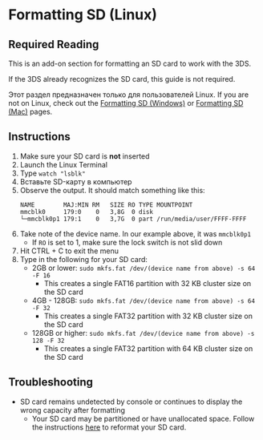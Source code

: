 # Formatting SD (Linux)

## Required Reading

This is an add-on section for formatting an SD card to work with the 3DS.

If the 3DS already recognizes the SD card, this guide is not required.

Этот раздел предназначен только для пользователей Linux. If you are not on Linux, check out the [Formatting SD (Windows)](formatting-sd-\(windows\)) or [Formatting SD (Mac)](formatting-sd-\(mac\)) pages.

## Instructions

1. Make sure your SD card is **not** inserted
2. Launch the Linux Terminal
3. Type `watch "lsblk"`
4. Вставьте SD-карту в компьютер
5. Observe the output. It should match something like this:
    ```
    NAME        MAJ:MIN RM   SIZE RO TYPE MOUNTPOINT
    mmcblk0     179:0    0   3,8G  0 disk
    └─mmcblk0p1 179:1    0   3,7G  0 part /run/media/user/FFFF-FFFF
    ```
6. Take note of the device name. In our example above, it was `mmcblk0p1`
    - If `RO` is set to 1, make sure the lock switch is not slid down
7. Hit CTRL + C to exit the menu
8. Type in the following for your SD card:
    - 2GB or lower: `sudo mkfs.fat /dev/(device name from above) -s 64 -F 16`
        - This creates a single FAT16 partition with 32 KB cluster size on the SD card
    - 4GB - 128GB: `sudo mkfs.fat /dev/(device name from above) -s 64 -F 32`
        - This creates a single FAT32 partition with 32 KB cluster size on the SD card
    - 128GB or higher: `sudo mkfs.fat /dev/(device name from above) -s 128 -F 32`
        - This creates a single FAT32 partition with 64 KB cluster size on the SD card

## Troubleshooting

- SD card remains undetected by console or continues to display the wrong capacity after formatting
    - Your SD card may be partitioned or have unallocated space. Follow the instructions [here](https://wiki.hacks.guide/wiki/SD_Clean/Linux) to reformat your SD card.

